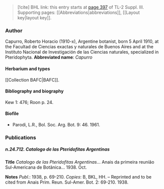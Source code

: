 > [!cite] BHL link: this entry starts at [page 397](https://www.biodiversitylibrary.org/page/33266704) of TL-2 Suppl. III.
> Supporting pages: [[Abbreviations|abbreviations]], [[Layout key|layout key]].

### Author

Capurro, Roberto Horacio (1910-x), Argentine botanist, born 5 April 1910, at the Facultad de Ciencias exactas y naturales de Buenos Aires and at the Instituto Nacional de Investigación de las Ciencias naturales, specialized in Pteridophyta. 
**Abbreviated name**: *Capurro*

#### Herbarium and types

[[Collection BAFC|BAFC]].

#### Bibliography and biography

Kew 1: 476; Roon p. 24.

#### Biofile

- Parodi, L.R., Bol. Soc. Arg. Bot. 9: 46. 1961.

### Publications

##### n.24.712. Catalogo de las Pteridofitas Argentinas

**Title**
*Catalogo de las Pteridofitas Argentinas*... Anais da primeira reunião Sul-Americana de Botânica... 1938. Oct.

**Notes**
*Publ*.: 1938, p. 69-210. *Copies*: B, BKL, HH. – Reprinted and to be cited from Anais Prim. Reun. Sul-Amer. Bot. 2: 69-210. 1938.

